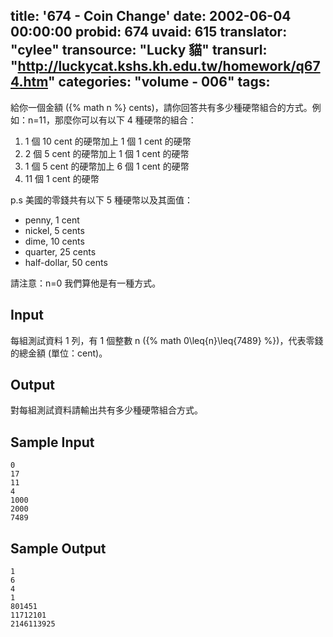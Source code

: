 title: '674 - Coin Change'
date: 2002-06-04 00:00:00
probid: 674
uvaid: 615
translator: "cylee"
transource: "Lucky 貓"
transurl: "http://luckycat.kshs.kh.edu.tw/homework/q674.htm"
categories: "volume - 006"
tags:
---

給你一個金額 ({% math n %} cents)，請你回答共有多少種硬幣組合的方式。例如：n=11，那麼你可以有以下 4 種硬幣的組合：

1. 1 個 10 cent 的硬幣加上 1 個 1 cent 的硬幣
2. 2 個 5 cent 的硬幣加上 1 個 1 cent 的硬幣
3. 1 個 5 cent 的硬幣加上 6 個 1 cent 的硬幣
4. 11 個 1 cent 的硬幣

p.s 美國的零錢共有以下 5 種硬幣以及其面值：

- penny, 1 cent
- nickel, 5 cents
- dime, 10 cents
- quarter, 25 cents
- half-dollar, 50 cents

請注意：n=0 我們算他是有一種方式。

## Input ##

每組測試資料 1 列，有 1 個整數 n ({% math 0\leq{n}\leq{7489} %})，代表零錢的總金額 (單位：cent)。

## Output ##

對每組測試資料請輸出共有多少種硬幣組合方式。

## Sample Input ##

	0
	17 
	11
	4
	1000
	2000
	7489

## Sample Output ##

	1
	6
	4
	1
	801451
	11712101
	2146113925